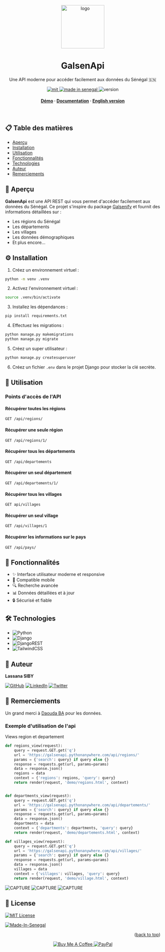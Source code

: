 <div align="center">
  <img src="capture/logo.png" alt="logo" width="140" height="auto" />
  <h1>GalsenApi</h1>
  <p>
    Une API moderne pour accéder facilement aux données du Sénégal 🇸🇳
  </p>

  <p>
    <a href="./Licence.md">
      <img src="https://img.shields.io/badge/License-MIT-green.svg" alt="mit" />
    </a>
    <a href="https://github.com/GalsenDev221/made.in.senegal">
      <img src="https://github.com/GalsenDev221/made.in.senegal/blob/master/assets/badge.svg" alt="made in senegal" />
    </a>
    <img src="https://img.shields.io/badge/version-1.0.0-blue" alt="version" />
  </p>

  <h4>
    <a href="https://galsenapi.pythonanywhere.com/">Démo</a>
    <span> · </span>
    <a href="https://galsenapi.pythonanywhere.com/docs">Documentation</a>
    <span> · </span>
    <a href="EN.md">English version</a>
  </h4>
</div>

<br />

## 📋 Table des matières

- [Aperçu](#-aperçu)
- [Installation](#-installation)
- [Utilisation](#-utilisation)
- [Fonctionnalités](#-fonctionnalités)
- [Technologies](#-technologies)
- [Auteur](#-auteur)
- [Remerciements](#-remerciements)

## 🚀 Aperçu

**GalsenApi** est une API REST qui vous permet d'accéder facilement aux données du Sénégal. Ce projet s'inspire du package [Galsenify](https://www.npmjs.com/package/galsenify) et fournit des informations détaillées sur :

- Les régions du Sénégal
- Les départements
- Les villages
- Les données démographiques
- Et plus encore...

## ⚙️ Installation

1. Créez un environnement virtuel :
```bash
python -m venv .venv
```

2. Activez l'environnement virtuel :
```bash
source .venv/bin/activate
```

3. Installez les dépendances :
```bash
pip install requirements.txt
```

4. Effectuez les migrations :
```bash
python manage.py makemigrations
python manage.py migrate
```

5. Créez un super utilisateur :
```bash
python manage.py createsuperuser
```

6. Créez un fichier `.env` dans le projet Django pour stocker la clé secrète.

## 🎯 Utilisation

### Points d'accès de l'API

#### Récupérer toutes les régions
```http
GET /api/regions/
```

#### Récupérer une seule région
```http
GET /api/regions/1/
```

#### Récupérer tous les départements
```http
GET /api/departements
```

#### Récupérer un seul département
```http
GET /api/departements/1/
```

#### Récupérer tous les villages
```http
GET api/villages
```

#### Récupérer un seul village
```http
GET /api/villages/1
```

#### Récupérer les informations sur le pays
```http
GET /api/pays/
```

## 💫 Fonctionnalités

- ✨ Interface utilisateur moderne et responsive
- 📱 Compatible mobile
- 🔍 Recherche avancée
- 📊 Données détaillées et à jour
- 🔒 Sécurisé et fiable

## 🛠 Technologies

- ![Python](https://img.shields.io/badge/python-3670A0?style=for-the-badge&logo=python&logoColor=ffdd54)
- ![Django](https://img.shields.io/badge/django-%23092E20.svg?style=for-the-badge&logo=django&logoColor=white)
- ![DjangoREST](https://img.shields.io/badge/DJANGO-REST-ff1709?style=for-the-badge&logo=django&logoColor=white&color=ff1709&labelColor=gray)
- ![TailwindCSS](https://img.shields.io/badge/tailwindcss-%2338B2AC.svg?style=for-the-badge&logo=tailwind-css&logoColor=white)

## 👤 Auteur

**Lassana SIBY**

[![GitHub](https://img.shields.io/badge/github-%23121011.svg?style=for-the-badge&logo=github&logoColor=white)](https://github.com/sibylassana95)
[![LinkedIn](https://img.shields.io/badge/linkedin-%230077B5.svg?style=for-the-badge&logo=linkedin&logoColor=white)](https://www.linkedin.com/in/sibylassana)
[![Twitter](https://img.shields.io/badge/Twitter-%231DA1F2.svg?style=for-the-badge&logo=Twitter&logoColor=white)](https://twitter.com/sibyog13)

## 💝 Remerciements

Un grand merci à [Daouda BA](https://github.com/daoodaba975) pour les données.

### Exemple d'utilisation de l'api 
Views region et departement
```python
def regions_view(request):
    query = request.GET.get('q')
    url = 'https://galsenapi.pythonanywhere.com/api/regions/'
    params = {'search': query} if query else {}
    response = requests.get(url, params=params)
    data = response.json()
    regions = data
    context = {'regions': regions, 'query': query}
    return render(request, 'demo/regions.html', context)


def departments_view(request):
    query = request.GET.get('q')
    url = 'https://galsenapi.pythonanywhere.com/api/departements/'
    params = {'search': query} if query else {}
    response = requests.get(url, params=params)
    data = response.json()
    departments = data
    context = {'departments': departments, 'query': query}
    return render(request, 'demo/departements.html', context)

def villages_view(request):
    query = request.GET.get('q')
    url = 'https://galsenapi.pythonanywhere.com/api/villages/'
    params = {'search': query} if query else {}
    response = requests.get(url, params=params)
    data = response.json()
    villages = data
    context = {'villages': villages, 'query': query}
    return render(request, 'demo/village.html', context)    
```
![CAPTURE](capture/departement.png)
![CAPTURE](capture/region.png)
![CAPTURE](capture/villages.png)

## 📝 License

[![MIT License](https://img.shields.io/badge/License-MIT-green.svg)](./Licence.md)

[![Made-In-Senegal](https://github.com/GalsenDev221/made.in.senegal/blob/master/assets/badge.svg)](https://github.com/GalsenDev221/made.in.senegal)

<p align="right">(<a href="#readme-top">back to top</a>)</p>


<div align="center">
  <a href="https://www.buymeacoffee.com/sibyamara9M">
    <img src="https://img.shields.io/badge/Buy%20Me%20a%20Coffee-ffdd00?style=for-the-badge&logo=buy-me-a-coffee&logoColor=black" alt="Buy Me A Coffee" />
  </a>
  <a href="https://paypal.me/sibylassana">
    <img src="https://img.shields.io/badge/PayPal-00457C?style=for-the-badge&logo=paypal&logoColor=white" alt="PayPal" />
  </a>
</div>